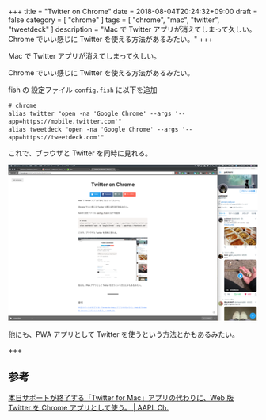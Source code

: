 +++
title = "Twitter on Chrome"
date = 2018-08-04T20:24:32+09:00
draft = false
category = [ "chrome" ]
tags = [ "chrome", "mac", "twitter", "tweetdeck" ]
description = "Mac で Twitter アプリが消えてしまって久しい。 Chrome でいい感じに Twitter を使える方法があるみたい。"
+++

Mac で Twitter アプリが消えてしまって久しい。

Chrome でいい感じに Twitter を使える方法があるみたい。

fish の 設定ファイル `config.fish` に以下を追加

```fish
# chrome
alias twitter "open -na 'Google Chrome' --args '--app=https://mobile.twitter.com'"
alias tweetdeck "open -na 'Google Chrome' --args '--app=https://tweetdeck.com'"
```

これで、ブラウザと Twitter を同時に見れる。

![twitter](./twitter.png)

他にも、PWA アプリとして Twitter を使うという方法とかもあるみたい。

+++

## 参考

[本日サポートが終了する「Twitter for Mac」アプリの代わりに、Web 版 Twitter を Chrome アプリとして使う。 | AAPL Ch.](https://applech2.com/archives/20180316-twitter-for-mobile-alternate-for-mac.html)
